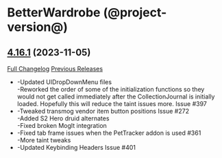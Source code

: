# BetterWardrobe (@project-version@)

## [4.16.1](https://github.com/SLOKnightfall/BetterWardrobe/tree/4.16.1) (2023-11-05)
[Full Changelog](https://github.com/SLOKnightfall/BetterWardrobe/compare/4.16...4.16.1) [Previous Releases](https://github.com/SLOKnightfall/BetterWardrobe/releases)

- -Updated UIDropDownMenu files  
    -Reworked the order of some of the initialization functions so they would not get called immediately after the CollectionJournal is initially loaded.  Hopefully this will reduce the taint issues more. Issue #397  
- -Tweaked transmog vendor item button positions  Issue #272  
    -Added S2 Hero druid alternates  
    -Fixed broken MogIt integration  
- -Fixed tab frame issues when the PetTracker addon is used  #361  
    -More taint tweaks  
- -Updated Keybinding Headers   Issue #401  
